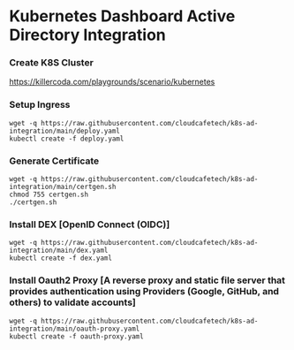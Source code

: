 # Kubernetes Dashboard Active Directory Integration

### Create K8S Cluster

https://killercoda.com/playgrounds/scenario/kubernetes

### Setup Ingress
```
wget -q https://raw.githubusercontent.com/cloudcafetech/k8s-ad-integration/main/deploy.yaml
kubectl create -f deploy.yaml
```

### Generate Certificate 
```
wget -q https://raw.githubusercontent.com/cloudcafetech/k8s-ad-integration/main/certgen.sh
chmod 755 certgen.sh
./certgen.sh
```

### Install DEX [OpenID Connect (OIDC)]
```
wget -q https://raw.githubusercontent.com/cloudcafetech/k8s-ad-integration/main/dex.yaml
kubectl create -f dex.yaml
```

### Install Oauth2 Proxy [A reverse proxy and static file server that provides authentication using Providers (Google, GitHub, and others) to validate accounts]
```
wget -q https://raw.githubusercontent.com/cloudcafetech/k8s-ad-integration/main/oauth-proxy.yaml
kubectl create -f oauth-proxy.yaml
```

